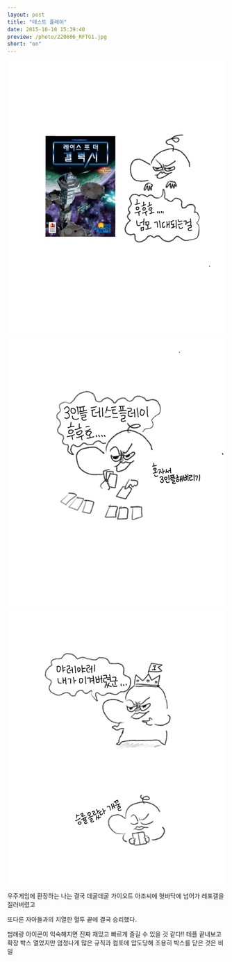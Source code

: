 ```yaml
---
layout: post
title: "테스트 플레이"
date: 2015-10-10 15:39:40
preview: /photo/220606_RFTG1.jpg
short: "on"
---
```


<img src="/photo/220606_RFTG1.jpg" width="1000">
<img src="/photo/220606_RFTG2.jpg" width="1000">
<img src="/photo/220606_RFTG3.jpg" width="1000">

우주게임에 환장하는 나는 결국 데굴데굴 가이오트 아조씨에 혓바닥에 넘어가 레포갤을 질러버렸고

또다른 자아들과의 치열한 혈투 끝에 결국 승리했다.

범례랑 아이콘이 익숙해지면 진짜 재밌고 빠르게 즐길 수 있을 것 같다!!
테플 끝내보고 확장 박스 열었지만 엄청나게 많은 규칙과 컴포에 압도당해 조용히 박스를 닫은 것은 비밀
